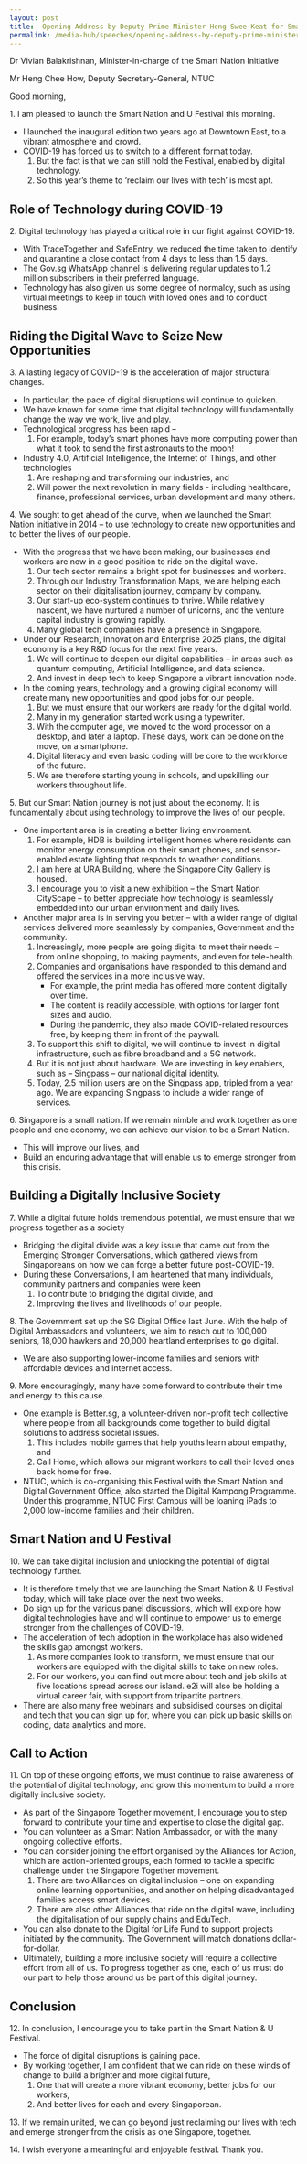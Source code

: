 ```yaml
---
layout: post
title:  Opening Address by Deputy Prime Minister Heng Swee Keat for Smart Nation & U at Smart Nation Cityscape@URA Centre on 11 March 2021
permalink: /media-hub/speeches/opening-address-by-deputy-prime-minister-heng-swee-keat-for-smart-nation-and-u-2021
---
```


Dr Vivian Balakrishnan, Minister-in-charge of the Smart Nation Initiative

Mr Heng Chee How, Deputy Secretary-General, NTUC

Good morning,

1\. I am pleased to launch the Smart Nation and U Festival this morning.
  * I launched the inaugural edition two years ago at Downtown East, to a vibrant atmosphere and crowd.<br>
  * COVID-19 has forced us to switch to a different format today.
    1. But the fact is that we can still hold the Festival, enabled by digital technology.
    2. So this year’s theme to ‘reclaim our lives with tech’ is most apt.

## Role of Technology during COVID-19

2\. Digital technology has played a critical role in our fight against COVID-19.
  * With TraceTogether and SafeEntry, we reduced the time taken to identify and quarantine a close contact from 4 days to less than 1.5 days.
  * The Gov.sg WhatsApp channel is delivering regular updates to 1.2 million subscribers in their preferred language.
  * Technology has also given us some degree of normalcy, such as using virtual meetings to keep in touch with loved ones and to conduct business.

## Riding the Digital Wave to Seize New Opportunities

3\. A lasting legacy of COVID-19 is the acceleration of major structural changes.
  * In particular, the pace of digital disruptions will continue to quicken.
  * We have known for some time that digital technology will fundamentally change the way we work, live and play.
  * Technological progress has been rapid –
    1. For example, today’s smart phones have more computing power than what it took to send the first astronauts to the moon!
  * Industry 4.0, Artificial Intelligence, the Internet of Things, and other technologies
    1. Are reshaping and transforming our industries, and
    2. Will power the next revolution in many fields - including healthcare, finance, professional services, urban development and many others.

4\. We sought to get ahead of the curve, when we launched the Smart Nation initiative in 2014 – to use technology to create new opportunities and to better the lives of our people.
  * With the progress that we have been making, our businesses and workers are now in a good position to ride on the digital wave.
    1. Our tech sector remains a bright spot for businesses and workers.
    2. Through our Industry Transformation Maps, we are helping each sector on their digitalisation journey, company by company.
    3. Our start-up eco-system continues to thrive. While relatively nascent, we have nurtured a number of unicorns, and the venture capital industry is growing rapidly.
    4. Many global tech companies have a presence in Singapore.
  * Under our Research, Innovation and Enterprise 2025 plans, the digital economy is a key R&D focus for the next five years.
    1. We will continue to deepen our digital capabilities – in areas such as quantum computing, Artificial Intelligence, and data science.
    2. And invest in deep tech to keep Singapore a vibrant innovation node.
  * In the coming years, technology and a growing digital economy will create many new opportunities and good jobs for our people.
    1. But we must ensure that our workers are ready for the digital world.
    2. Many in my generation started work using a typewriter.
    3. With the computer age, we moved to the word processor on a desktop, and later a laptop. These days, work can be done on the move, on a smartphone.
    4. Digital literacy and even basic coding will be core to the workforce of the future.
    5. We are therefore starting young in schools, and upskilling our workers throughout life.

5\. But our Smart Nation journey is not just about the economy. It is fundamentally about using technology to improve the lives of our people.
  * One important area is in creating a better living environment.
    1. For example, HDB is building intelligent homes where residents can monitor energy consumption on their smart phones, and sensor-enabled estate lighting that responds to weather conditions.
    2. I am here at URA Building, where the Singapore City Gallery is housed.
    3. I encourage you to visit a new exhibition – the Smart Nation CityScape – to better appreciate how technology is seamlessly embedded into our urban environment and daily lives.
  * Another major area is in serving you better – with a wider range of digital services delivered more seamlessly by companies, Government and the community.
    1. Increasingly, more people are going digital to meet their needs – from online shopping, to making payments, and even for tele-health.
    2. Companies and organisations have responded to this demand and offered the services in a more inclusive way.
        * For example, the print media has offered more content digitally over time.
        * The content is readily accessible, with options for larger font sizes and audio.
        * During the pandemic, they also made COVID-related resources free, by keeping them in front of the paywall.
    3. To support this shift to digital, we will continue to invest in digital infrastructure, such as fibre broadband and a 5G network.
    4. But it is not just about hardware. We are investing in key enablers, such as – Singpass – our national digital identity.
    5. Today, 2.5 million users are on the Singpass app, tripled from a year ago. We are expanding Singpass to include a wider range of services.

6\. Singapore is a small nation. If we remain nimble and work together as one people and one economy, we can achieve our vision to be a Smart Nation.
  * This will improve our lives, and
  * Build an enduring advantage that will enable us to emerge stronger from this crisis.

## Building a Digitally Inclusive Society

7\. While a digital future holds tremendous potential, we must ensure that we progress together as a society
  * Bridging the digital divide was a key issue that came out from the Emerging Stronger Conversations, which gathered views from Singaporeans on how we can forge a better future post-COVID-19.
  * During these Conversations, I am heartened that many individuals, community partners and companies were keen
    1. To contribute to bridging the digital divide, and
    2. Improving the lives and livelihoods of our people.

8\. The Government set up the SG Digital Office last June. With the help of Digital Ambassadors and volunteers, we aim to reach out to 100,000 seniors, 18,000 hawkers and 20,000 heartland enterprises to go digital.
* We are also supporting lower-income families and seniors with affordable devices and internet access.

9\. More encouragingly, many have come forward to contribute their time and energy to this cause.
  * One example is Better.sg, a volunteer-driven non-profit tech collective where people from all backgrounds come together to build digital solutions to address societal issues.
    1. This includes mobile games that help youths learn about empathy, and
    2. Call Home, which allows our migrant workers to call their loved ones back home for free.
  * NTUC, which is co-organising this Festival with the Smart Nation and Digital Government Office, also started the Digital Kampong Programme. Under this programme, NTUC First Campus will be loaning iPads to 2,000 low-income families and their children.

## Smart Nation and U Festival

10\. We can take digital inclusion and unlocking the potential of digital technology further.
  * It is therefore timely that we are launching the Smart Nation & U Festival today, which will take place over the next two weeks.
  * Do sign up for the various panel discussions, which will explore how digital technologies have and will continue to empower us to emerge stronger from the challenges of COVID-19.
  * The acceleration of tech adoption in the workplace has also widened the skills gap amongst workers.
    1. As more companies look to transform, we must ensure that our workers are equipped with the digital skills to take on new roles.
    2. For our workers, you can find out more about tech and job skills at five locations spread across our island. e2i will also be holding a virtual career fair, with support from tripartite partners.
  * There are also many free webinars and subsidised courses on digital and tech that you can sign up for, where you can pick up basic skills on coding, data analytics and more.

## Call to Action

11\. On top of these ongoing efforts, we must continue to raise awareness of the potential of digital technology, and grow this momentum to build a more digitally inclusive society.
  * As part of the Singapore Together movement, I encourage you to step forward to contribute your time and expertise to close the digital gap.
  * You can volunteer as a Smart Nation Ambassador, or with the many ongoing collective efforts.
  * You can consider joining the effort organised by the Alliances for Action, which are action-oriented groups, each formed to tackle a specific challenge under the Singapore Together movement.
    1. There are two Alliances on digital inclusion – one on expanding online learning opportunities, and another on helping disadvantaged families access smart devices.
    2. There are also other Alliances that ride on the digital wave, including the digitalisation of our supply chains and EduTech.
  * You can also donate to the Digital for Life Fund to support projects initiated by the community. The Government will match donations dollar-for-dollar.
  * Ultimately, building a more inclusive society will require a collective effort from all of us. To progress together as one, each of us must do our part to help those around us be part of this digital journey.

## Conclusion

12\. In conclusion, I encourage you to take part in the Smart Nation & U Festival.
  * The force of digital disruptions is gaining pace.
  * By working together, I am confident that we can ride on these winds of change to build a brighter and more digital future,
    1. One that will create a more vibrant economy, better jobs for our workers,
    2. And better lives for each and every Singaporean.

13\. If we remain united, we can go beyond just reclaiming our lives with tech and emerge stronger from the crisis as one Singapore, together.

14\. I wish everyone a meaningful and enjoyable festival. Thank you.
